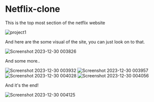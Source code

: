 # Netflix-clone

This is the top most section of the netflix website

![project1](https://github.com/drkhere/Netflix-clone/assets/114389112/d96495da-a2e1-4209-a425-4171f5d4a9e8)

And here are the some visual of the site, you can just look on to that.

![Screenshot 2023-12-30 003826](https://github.com/drkhere/Netflix-clone/assets/114389112/cff9c0be-3282-4087-a181-506739810cb3) 

And some more..

![Screenshot 2023-12-30 003932](https://github.com/drkhere/Netflix-clone/assets/114389112/eb87a448-c61e-43b2-be6c-40697de4af44)  ![Screenshot 2023-12-30 003957](https://github.com/drkhere/Netflix-clone/assets/114389112/dd7290de-9d66-4e4e-af5f-eba0de45503d)  ![Screenshot 2023-12-30 004028](https://github.com/drkhere/Netflix-clone/assets/114389112/8748a158-f184-4d43-8012-f31f5ecda95d)  ![Screenshot 2023-12-30 004056](https://github.com/drkhere/Netflix-clone/assets/114389112/ed39740c-cfcf-4a25-a74a-c584a79a749e) 

And it's the end!

![Screenshot 2023-12-30 004125](https://github.com/drkhere/Netflix-clone/assets/114389112/a2eed93f-f560-44b4-884a-036a264aef8a)






